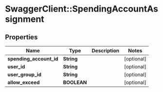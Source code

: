 # SwaggerClient::SpendingAccountAssignment

## Properties
Name | Type | Description | Notes
------------ | ------------- | ------------- | -------------
**spending_account_id** | **String** |  | [optional] 
**user_id** | **String** |  | [optional] 
**user_group_id** | **String** |  | [optional] 
**allow_exceed** | **BOOLEAN** |  | [optional] 


